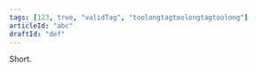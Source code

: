 ```yaml
---
tags: [123, true, "validTag", "toolongtagtoolongtagtoolong"]
articleId: "abc"
draftId: "def"
---
```


Short.
